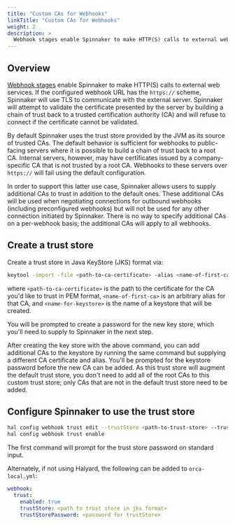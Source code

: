 ```yaml
---
title: "Custom CAs for Webhooks"
linkTitle: "Custom CAs for Webhooks"
weight: 2
description: >
  Webhook stages enable Spinnaker to make HTTP(S) calls to external web services. If these calls are secured with a non-publicly trusted CA, you need to add the CA as trusted to Spinnaker.
---
```


## Overview

[Webhook stages](/docs/reference/pipeline/stages/#webhook) enable Spinnaker to make
HTTP(S) calls to external web services. If the configured webhook URL has the
`https://` scheme, Spinnaker will use TLS to communicate with the external
server. Spinnaker will attempt to validate the certificate presented by the
server by building a chain of trust back to a trusted certification authority
(CA) and will refuse to connect if the certificate cannot be validated.

By default Spinnaker uses the trust store provided by the JVM as its source of
trusted CAs. The default behavior is sufficient for webhooks to public-facing
servers where it is possible to build a chain of trust back to a root CA.
Internal servers, however, may have certificates issued by a company-specific CA
that is not trusted by a root CA. Webhooks to these servers over `https://` will
fail using the default configuration.

In order to support this latter use case, Spinnaker allows users to supply
additional CAs to trust in addition to the default ones. These additional CAs
will be used when negotiating connections for outbound webhooks (including
preconfigured webhooks) but will not be used for any other connection initiated
by Spinnaker. There is no way to specify additional CAs on a per-webhook basis;
the additional CAs will apply to all webhooks.

## Create a trust store

Create a trust store in Java KeyStore (JKS) format via:

```bash
keytool -import -file <path-to-ca-certificate> -alias <name-of-first-ca> -keystore <name-for-keystore>.jks
```

where `<path-to-ca-certificate>` is the path to the certificate for the CA you'd
like to trust in PEM format, `<name-of-first-ca>` is an arbitrary alias for that
CA, and `<name-for-keystore>` is the name of a keystore that will be created.

You will be prompted to create a password for the new key store, which you'll
need to supply to Spinnaker in the next step.

After creating the key store with the above command, you can add additional
CAs to the keystore by running the same command but supplying a different CA
certificate and alias. You'll be prompted for the keystore password before the
new CA can be added. As this trust store will augment the default trust store,
you don't need to add all of the root CAs to this custom trust store; only CAs
that are not in the default trust store need to be added.

## Configure Spinnaker to use the trust store

```bash
hal config webhook trust edit --trustStore <path-to-trust-store> --trustStorePassword
hal config webhook trust enable
```
The first command will prompt for the trust store password on standard input.

Alternately, if not using Halyard, the following can be added to `orca-local.yml`:
```yaml
webhook:
  trust:
    enabled: true
    trustStore: <path to trust store in jks format>
    trustStorePassword: <password for trustStore>
```
